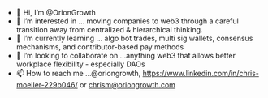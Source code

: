- 👋 Hi, I’m @OrionGrowth
- 👀 I’m interested in ... moving companies to web3 through a careful transition away from centralized & hierarchical thinking.
- 🌱 I’m currently learning ... algo bot trades, multi sig wallets, consensus mechanisms, and contributor-based pay methods
- 💞️ I’m looking to collaborate on ...anything web3 that allows better workplace flexibility - especially DAOs
- 📫 How to reach me ...@oriongrowth,  https://www.linkedin.com/in/chris-moeller-229b046/ or chrism@oriongrowth.com

<!---
OrionGrowth/OrionGrowth is a ✨ special ✨ repository because its `README.md` (this file) appears on your GitHub profile.
You can click the Preview link to take a look at your changes.
--->
